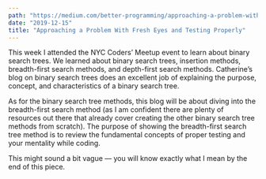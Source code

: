 ```yaml
---
path: "https://medium.com/better-programming/approaching-a-problem-with-fresh-eyes-and-testing-properly-88e1baf3578d"
date: "2019-12-15"
title: "Approaching a Problem With Fresh Eyes and Testing Properly"
---
```


This week I attended the NYC Coders’ Meetup event to learn about binary search trees. We learned about binary search trees, insertion methods, breadth-first search methods, and depth-first search methods. Catherine’s blog on binary search trees does an excellent job of explaining the purpose, concept, and characteristics of a binary search tree.

As for the binary search tree methods, this blog will be about diving into the breadth-first search method (as I am confident there are plenty of resources out there that already cover creating the other binary search tree methods from scratch). The purpose of showing the breadth-first search tree method is to review the fundamental concepts of proper testing and your mentality while coding.

This might sound a bit vague — you will know exactly what I mean by the end of this piece.
